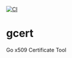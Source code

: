 [![CI](https://github.com/takumin/gcert/actions/workflows/ci.yml/badge.svg)](https://github.com/takumin/gcert/actions/workflows/ci.yml)

# gcert

Go x509 Certificate Tool
